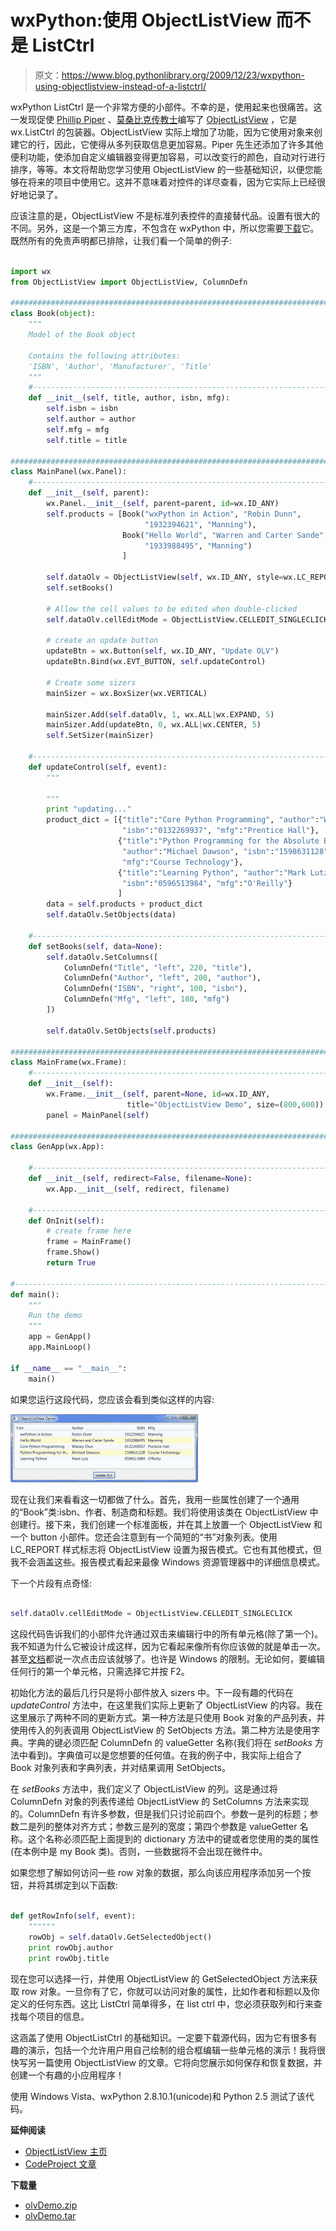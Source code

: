 # wxPython:使用 ObjectListView 而不是 ListCtrl

> 原文：<https://www.blog.pythonlibrary.org/2009/12/23/wxpython-using-objectlistview-instead-of-a-listctrl/>

wxPython ListCtrl 是一个非常方便的小部件。不幸的是，使用起来也很痛苦。这一发现促使 [Phillip Piper](http://www.codeproject.com/KB/list/ObjectListView.aspx) 、[莫桑比克传教士](http://www.figtreeanglican.org.au/pipers/html2/Index.php)编写了 [ObjectListView](http://objectlistview.sourceforge.net/python/index.html) ，它是 wx.ListCtrl 的包装器。ObjectListView 实际上增加了功能，因为它使用对象来创建它的行，因此，它使得从多列获取信息更加容易。Piper 先生还添加了许多其他便利功能，使添加自定义编辑器变得更加容易，可以改变行的颜色，自动对行进行排序，等等。本文将帮助您学习使用 ObjectListView 的一些基础知识，以便您能够在将来的项目中使用它。这并不意味着对控件的详尽查看，因为它实际上已经很好地记录了。

应该注意的是，ObjectListView 不是标准列表控件的直接替代品。设置有很大的不同。另外，这是一个第三方库，不包含在 wxPython 中，所以您需要[下载](http://sourceforge.net/projects/objectlistview/files/objectlistview-python/)它。既然所有的免责声明都已排除，让我们看一个简单的例子:

```py

import wx
from ObjectListView import ObjectListView, ColumnDefn

########################################################################
class Book(object):
    """
    Model of the Book object

    Contains the following attributes:
    'ISBN', 'Author', 'Manufacturer', 'Title'
    """
    #----------------------------------------------------------------------
    def __init__(self, title, author, isbn, mfg):
        self.isbn = isbn
        self.author = author
        self.mfg = mfg
        self.title = title

########################################################################
class MainPanel(wx.Panel):
    #----------------------------------------------------------------------
    def __init__(self, parent):
        wx.Panel.__init__(self, parent=parent, id=wx.ID_ANY)
        self.products = [Book("wxPython in Action", "Robin Dunn",
                              "1932394621", "Manning"),
                         Book("Hello World", "Warren and Carter Sande",
                              "1933988495", "Manning")
                         ]

        self.dataOlv = ObjectListView(self, wx.ID_ANY, style=wx.LC_REPORT|wx.SUNKEN_BORDER)
        self.setBooks()

        # Allow the cell values to be edited when double-clicked
        self.dataOlv.cellEditMode = ObjectListView.CELLEDIT_SINGLECLICK

        # create an update button
        updateBtn = wx.Button(self, wx.ID_ANY, "Update OLV")
        updateBtn.Bind(wx.EVT_BUTTON, self.updateControl)

        # Create some sizers
        mainSizer = wx.BoxSizer(wx.VERTICAL)        

        mainSizer.Add(self.dataOlv, 1, wx.ALL|wx.EXPAND, 5)
        mainSizer.Add(updateBtn, 0, wx.ALL|wx.CENTER, 5)
        self.SetSizer(mainSizer)

    #----------------------------------------------------------------------
    def updateControl(self, event):
        """

        """
        print "updating..."
        product_dict = [{"title":"Core Python Programming", "author":"Wesley Chun",
                         "isbn":"0132269937", "mfg":"Prentice Hall"},
                        {"title":"Python Programming for the Absolute Beginner",
                         "author":"Michael Dawson", "isbn":"1598631128",
                         "mfg":"Course Technology"},
                        {"title":"Learning Python", "author":"Mark Lutz",
                         "isbn":"0596513984", "mfg":"O'Reilly"}
                        ]
        data = self.products + product_dict
        self.dataOlv.SetObjects(data)

    #----------------------------------------------------------------------
    def setBooks(self, data=None):
        self.dataOlv.SetColumns([
            ColumnDefn("Title", "left", 220, "title"),
            ColumnDefn("Author", "left", 200, "author"),
            ColumnDefn("ISBN", "right", 100, "isbn"),            
            ColumnDefn("Mfg", "left", 180, "mfg")
        ])

        self.dataOlv.SetObjects(self.products)

########################################################################
class MainFrame(wx.Frame):
    #----------------------------------------------------------------------
    def __init__(self):
        wx.Frame.__init__(self, parent=None, id=wx.ID_ANY, 
                          title="ObjectListView Demo", size=(800,600))
        panel = MainPanel(self)

########################################################################
class GenApp(wx.App):

    #----------------------------------------------------------------------
    def __init__(self, redirect=False, filename=None):
        wx.App.__init__(self, redirect, filename)

    #----------------------------------------------------------------------
    def OnInit(self):
        # create frame here
        frame = MainFrame()
        frame.Show()
        return True

#----------------------------------------------------------------------
def main():
    """
    Run the demo
    """
    app = GenApp()
    app.MainLoop()

if __name__ == "__main__":
    main()

```

如果您运行这段代码，您应该会看到类似这样的内容:

[![](img/274492482394c58b582606dbabb26169.png "olvDemo")](https://www.blog.pythonlibrary.org/wp-content/uploads/2009/12/olvDemo.png)

现在让我们来看看这一切都做了什么。首先，我用一些属性创建了一个通用的“Book”类:isbn、作者、制造商和标题。我们将使用该类在 ObjectListView 中创建行。接下来，我们创建一个标准面板，并在其上放置一个 ObjectListView 和一个 button 小部件。您还会注意到有一个简短的“书”对象列表。使用 LC_REPORT 样式标志将 ObjectListView 设置为报告模式。它也有其他模式，但我不会涵盖这些。报告模式看起来最像 Windows 资源管理器中的详细信息模式。

下一个片段有点奇怪:

```py

self.dataOlv.cellEditMode = ObjectListView.CELLEDIT_SINGLECLICK

```

这段代码告诉我们的小部件允许通过双击来编辑行中的所有单元格(除了第一个)。我不知道为什么它被设计成这样，因为它看起来像所有你应该做的就是单击一次。甚至[文档](http://objectlistview.sourceforge.net/python/cellEditing.html#cell-editing-label)都说一次点击应该就够了。也许是 Windows 的限制。无论如何，要编辑任何行的第一个单元格，只需选择它并按 F2。

初始化方法的最后几行只是将小部件放入 sizers 中。下一段有趣的代码在 *updateControl* 方法中，在这里我们实际上更新了 ObjectListView 的内容。我在这里展示了两种不同的更新方式。第一种方法是只使用 Book 对象的产品列表，并使用传入的列表调用 ObjectListView 的 SetObjects 方法。第二种方法是使用字典。字典的键必须匹配 ColumnDefn 的 valueGetter 名称(我们将在 *setBooks* 方法中看到)。字典值可以是您想要的任何值。在我的例子中，我实际上组合了 Book 对象列表和字典列表，并对结果调用 SetObjects。

在 *setBooks* 方法中，我们定义了 ObjectListView 的列。这是通过将 ColumnDefn 对象的列表传递给 ObjectListView 的 SetColumns 方法来实现的。ColumnDefn 有许多参数，但是我们只讨论前四个。参数一是列的标题；参数二是列的整体对齐方式；参数三是列的宽度；第四个参数是 valueGetter 名称。这个名称必须匹配上面提到的 dictionary 方法中的键或者您使用的类的属性(在本例中是 my Book 类)。否则，一些数据将不会出现在微件中。

如果您想了解如何访问一些 row 对象的数据，那么向该应用程序添加另一个按钮，并将其绑定到以下函数:

```py

def getRowInfo(self, event):
    """"""
    rowObj = self.dataOlv.GetSelectedObject()
    print rowObj.author
    print rowObj.title

```

现在您可以选择一行，并使用 ObjectListView 的 GetSelectedObject 方法来获取 row 对象。一旦你有了它，你就可以访问对象的属性，比如作者和标题以及你定义的任何东西。这比 ListCtrl 简单得多，在 list ctrl 中，您必须获取列和行来查找每个项目的信息。

这涵盖了使用 ObjectListCtrl 的基础知识。一定要下载源代码，因为它有很多有趣的演示，包括一个允许用户用自己绘制的组合框编辑一些单元格的演示！我将很快写另一篇使用 ObjectListView 的文章。它将向您展示如何保存和恢复数据，并创建一个有趣的小应用程序！

使用 Windows Vista、wxPython 2.8.10.1(unicode)和 Python 2.5 测试了该代码。

**延伸阅读**

*   [ObjectListView 主页](http://objectlistview.sourceforge.net/python/index.html)
*   [CodeProject 文章](http://www.codeproject.com/KB/list/ObjectListView.aspx)

**下载量**

*   [olvDemo.zip](https://www.blog.pythonlibrary.org/wp-content/uploads/2009/12/olvDemo.zip)
*   [olvDemo.tar](https://www.blog.pythonlibrary.org/wp-content/uploads/2009/12/olvDemo.tar)